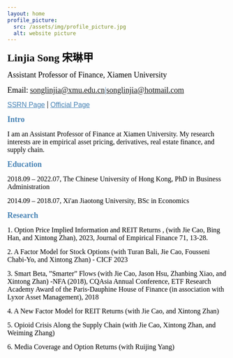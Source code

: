 ```yaml
---
layout: home
profile_picture:
  src: /assets/img/profile_picture.jpg
  alt: website picture
---
```



<p>
<b><font color="Black" face="微软正黑" size=5 class="aa">Linjia Song 宋琳甲</font></b>
</p>
<p>
<font color="Black" face="微软正黑" size=4 class="aa">Assistant Professor of Finance, Xiamen University</font>
</p>

<p>
<font color="Black" face="微软正黑" size=4>Email:</font>
<font color="SteelBlue" face="微软正黑" size=4><a href="mailto: songlinjia@xmu.edu.cn">songlinjia@xmu.edu.cn</a>|<a href="mailto: songlinjia@hotmail.com">songlinjia@hotmail.com</a></font>
</p>


<p>
  <a href="https://papers.ssrn.com/sol3/cf_dev/AbsByAuth.cfm?per_id=6260032" target="_blank" style="color: SteelBlue; font-family: 'Microsoft JhengHei', sans-serif; font-size: 16px;">SSRN Page</a> |
  <a href="https://smr.xmu.edu.cn/TeacherWeb/Teacher_Details_2022.aspx?User_ID=1234" target="_blank" style="color: SteelBlue; font-family: 'Microsoft JhengHei', sans-serif; font-size: 16px;">Official Page</a>
</p>



<p>
<b><font color="SteelBlue" face="微软正黑" size=4 class="aa">Intro</font></b>
</p>
<p>
<font color="black" face="微软正黑" size=3>I am an Assistant Professor of Finance at Xiamen University. My research interests are in empirical asset pricing, derivatives, real estate finance, and supply chain.</font>
</p>



<p>
<b><font color="SteelBlue" face="微软正黑" size=4 class="aa">Education</font></b>
</p>
<p>
<font color="black" face="微软正黑" size=3>2018.09 – 2022.07,	 The Chinese University of Hong Kong, PhD in Business Administration</font>
</p>
<p>
<font color="black" face="微软正黑" size=3>2014.09 – 2018.07, Xi'an Jiaotong University, BSc in Economics</font>
</p>

<p>
<b><font color="SteelBlue" face="微软正黑" size=4 class="aa">Research</font></b>
</p>
<p>
<font color="black" face="微软正黑" size=3>1. Option Price Implied Information and REIT Returns , (with Jie Cao, Bing Han, and Xintong Zhan), 2023, Journal of Empirical Finance 71, 13-28.</font>
</p>
<p>
<font color="black" face="微软正黑" size=3>2. A Factor Model for Stock Options (with Turan Bali, Jie Cao, Fousseni Chabi-Yo, and Xintong Zhan) - CICF 2023</font>
</p>
<p>
<font color="black" face="微软正黑" size=3>3. Smart Beta, ”Smarter” Flows (with Jie Cao, Jason Hsu, Zhanbing Xiao, and Xintong Zhan)  -NFA (2018), CQAsia Annual Conference, ETF Research Academy Award of the Paris-Dauphine House of Finance (in association with Lyxor Asset Management), 2018</font>
</p>
<p>
<font color="black" face="微软正黑" size=3>4. A New Factor Model for REIT Returns (with Jie Cao, and Xintong Zhan)</font>
</p>
<p>
<font color="black" face="微软正黑" size=3>5. Opioid Crisis Along the Supply Chain (with Jie Cao, Xintong Zhan, and Weiming Zhang)</font>
</p>
<p>
<font color="black" face="微软正黑" size=3>6. Media Coverage and Option Returns (with Ruijing Yang)</font>
</p>




